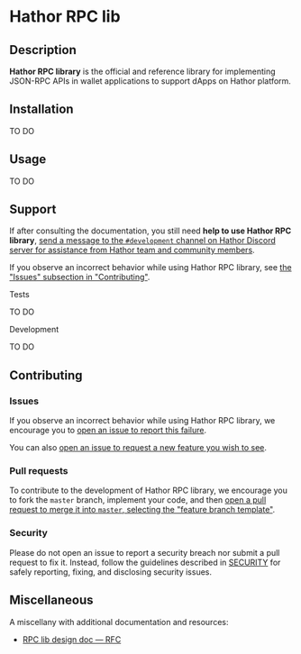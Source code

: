 # Hathor RPC lib

## Description

**Hathor RPC library** is the official and reference library for implementing JSON-RPC APIs in wallet applications to support dApps on Hathor platform.

## Installation

TO DO

## Usage

TO DO

## Support

If after consulting the documentation, you still need **help to use Hathor RPC library**, [send a message to the `#development` channel on Hathor Discord server for assistance from Hathor team and community members](https://discord.com/channels/566500848570466316/663785995082268713).

If you observe an incorrect behavior while using Hathor RPC library, see [the "Issues" subsection in "Contributing"](#issues).

Tests

TO DO

Development

TO DO

## Contributing

### Issues

If you observe an incorrect behavior while using Hathor RPC library, we encourage you to [open an issue to report this failure](https://github.com/HathorNetwork/hathor-rpc-lib/issues/new).

You can also [open an issue to request a new feature you wish to see](https://github.com/HathorNetwork/hathor-rpc-lib/issues/new).

### Pull requests

To contribute to the development of Hathor RPC library, we encourage you to fork the `master` branch, implement your code, and then [open a pull request to merge it into `master`, selecting the "feature branch template"](https://github.com/HathorNetwork/hathor-rpc-lib/compare).

### Security

Please do not open an issue to report a security breach nor submit a pull request to fix it. Instead, follow the guidelines described in [SECURITY](SECURITY.md) for safely reporting, fixing, and disclosing security issues.

## Miscellaneous

A miscellany with additional documentation and resources:
- [RPC lib design doc — RFC](https://github.com/HathorNetwork/rfcs/blob/master/projects/web-wallet/rpc-protocol.md)
